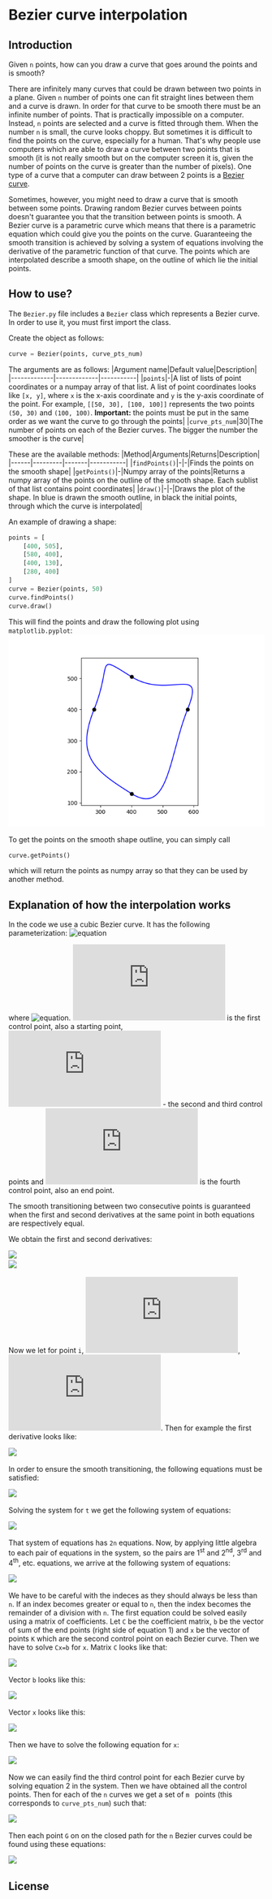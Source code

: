 # Bezier curve interpolation
## Introduction
Given `n` points, how can you draw a curve that goes around the points and is smooth?

There are infinitely many curves that could be drawn between two points in a plane. Given `n` number of points one can fit straight lines between them and a curve is drawn. In order for that curve to be smooth there must be an infinite number of points. That is practically impossible on a computer. Instead, `n` points are selected and a curve is fitted through them. When the number `n` is small, the curve looks choppy. But sometimes it is difficult to find the points on the curve, especially for a human. That's why people use computers which are able to draw a curve between two points that is smooth (it is not really smooth but on the computer screen it is, given the number of points on the curve is greater than the number of pixels). One type of a curve that a computer can draw between 2 points is a [Bezier curve](https://en.wikipedia.org/wiki/B%C3%A9zier_curve).

Sometimes, however, you might need to draw a curve that is smooth between some points. Drawing random Bezier curves between points doesn't guarantee you that the transition between points is smooth. A Bezier curve is a parametric curve which means that there is a parametric equation which could give you the points on the curve. Guaranteeing the smooth transition is achieved by solving a system of equations involving the derivative of the parametric function of that curve. The points which are interpolated describe a smooth shape, on the outline of which lie the initial points.

## How to use?
The `Bezier.py` file includes a `Bezier` class which represents a Bezier curve. In order to use it, you must first import the class.

Create the object as follows:
```python
curve = Bezier(points, curve_pts_num)
```
The arguments are as follows:
|Argument name|Default value|Description|
|-------------|-------------|-----------|
|`points`|-|A list of lists of point coordinates or a numpay array of that list. A list of point coordinates looks like `[x, y]`, where `x` is the x-axis coordinate and `y` is the y-axis coordinate of the point. For example, `[[50, 30], [100, 100]]` represents the two points `(50, 30)` and `(100, 100)`. **Important:** the points must be put in the same order as we want the curve to go through the points|
|`curve_pts_num`|30|The number of points on each of the Bezier curves. The bigger the number the smoother is the curve|

These are the available methods:
|Method|Arguments|Returns|Description|
|------|---------|-------|-----------|
|`findPoints()`|-|-|Finds the points on the smooth shape|
|`getPoints()`|-|Numpy array of the points|Returns a numpy array of the points on the outline of the smooth shape. Each sublist of that list contains point coordinates|
|`draw()`|-|-|Draws the plot of the shape. In blue is drawn the smooth outline, in black the initial points, through which the curve is interpolated|

An example of drawing a shape:
```python
points = [
    [400, 505],
    [580, 400],
    [400, 130],
    [280, 400]
]
curve = Bezier(points, 50)
curve.findPoints()
curve.draw()
```
This will find the points and draw the following plot using `matplotlib.pyplot`:
![Figure of the example plot](https://github.com/thestarvanisher/bezier_curve_interpolation/blob/main/figure.png "Example plot")

To get the points on the smooth shape outline, you can simply call
```python
curve.getPoints()
```
which will return the points as numpy array so that they can be used by another method.

## Explanation of how the interpolation works
In the code we use a cubic Bezier curve. It has the following parameterization:
![equation](https://latex.codecogs.com/svg.latex?B(t)&space;=&space;(1-t)^3P_0&space;&plus;&space;3(1-t)^2tP_1&space;&plus;&space;3(1-t)t^2P_2&space;&plus;&space;t^3P_3)

where ![equation](https://latex.codecogs.com/svg.latex?0&space;\leq&space;t&space;\leq&space;1). ![equation](https://latex.codecogs.com/svg.latex?P_0) is the first control point, also a starting point, ![equation](https://latex.codecogs.com/svg.latex?P_1,&space;P_2) - the second and third control points and ![equation](https://latex.codecogs.com/svg.latex?P_3) is the fourth control point, also an end point.

The smooth transitioning between two consecutive points is guaranteed when the first and second derivatives at the same point in both equations are respectively equal.

We obtain the first and second derivatives:
<!-- $$
B'(t) = 3(1-t)^2(P_1-P_0)+6(1-t)t(P_2-P_1)+3t^2(P_3-P_2)
$$ --> 

<div><img src="https://render.githubusercontent.com/render/math?math=B'(t)%20%3D%203(1-t)%5E2(P_1-P_0)%2B6(1-t)t(P_2-P_1)%2B3t%5E2(P_3-P_2)%0D"></div>

<!-- $$
B''(t) = 6(1-t)(P_2 - 2P_1 + P_0) + 6t(P_3 - 2P_2 + P_1)
$$ --> 

<div><img src="https://render.githubusercontent.com/render/math?math=B''(t)%20%3D%206(1-t)(P_2%20-%202P_1%20%2B%20P_0)%20%2B%206t(P_3%20-%202P_2%20%2B%20P_1)%0D"></div>

Now we let for point `i`, ![equation](https://latex.codecogs.com/svg.latex?K_i&space;=&space;P_1), ![equation](https://latex.codecogs.com/svg.latex?S_i&space;=&space;P_2). Then for example the first derivative looks like:
<!-- $$
B_i'(t) = 3(1-t)^2(K_i-P_i)+6(1-t)t(S_i-K_i)+3t^2(P_{i+1}-S_i)
$$ --> 

<div><img src="https://render.githubusercontent.com/render/math?math=B_i'(t)%20%3D%203(1-t)%5E2(K_i-P_i)%2B6(1-t)t(S_i-K_i)%2B3t%5E2(P_%7Bi%2B1%7D-S_i)%0D"></div>

In order to ensure the smooth transitioning, the following equations must be satisfied:
<!-- $$
\begin{cases}
B_i'(t=1) = B_{i+1}'(t=0) & \mbox{ for } i \in [0, n-2] \\
B_i''(t=1) = B_{i+1}''(t=0) & \mbox{ for } i \in [0, n-2] \\
B_{n-1}'(t=1) = B_0'(t=0) & \\
B_{n-1}''(t=1) = B_0''(t=0)
\end{cases}
$$ --> 

<div><img src="https://render.githubusercontent.com/render/math?math=%5Cbegin%7Bcases%7D%0D%0AB_i'(t%3D1)%20%3D%20B_%7Bi%2B1%7D'(t%3D0)%20%26%20%5Cmbox%7B%20for%20%7D%20i%20%5Cin%20%5B0%2C%20n-2%5D%20%5C%5C%0D%0AB_i''(t%3D1)%20%3D%20B_%7Bi%2B1%7D''(t%3D0)%20%26%20%5Cmbox%7B%20for%20%7D%20i%20%5Cin%20%5B0%2C%20n-2%5D%20%5C%5C%0D%0AB_%7Bn-1%7D'(t%3D1)%20%3D%20B_0'(t%3D0)%20%26%20%5C%5C%0D%0AB_%7Bn-1%7D''(t%3D1)%20%3D%20B_0''(t%3D0)%0D%0A%5Cend%7Bcases%7D%0D"></div>

Solving the system for `t` we get the following system of equations:
<!-- $$
\begin{cases}
K_{i+1} + S_i = 2P_{i+1} & \mbox{ for } i \in [0, n-2] \\
K_i + 2K_{i+1} = S_{i+1}+2S_i & \mbox{ for } i \in [0, n-2]\\
K_0 + S_{n-1} = 2P_0 & \\
K_{n-1} + 2K_0 = S_0 + 2S_{n-1}
\end{cases}
$$ --> 

<div><img src="https://render.githubusercontent.com/render/math?math=%5Cbegin%7Bcases%7D%0D%0AK_%7Bi%2B1%7D%20%2B%20S_i%20%3D%202P_%7Bi%2B1%7D%20%26%20%5Cmbox%7B%20for%20%7D%20i%20%5Cin%20%5B0%2C%20n-2%5D%20%5C%5C%0D%0AK_i%20%2B%202K_%7Bi%2B1%7D%20%3D%20S_%7Bi%2B1%7D%2B2S_i%20%26%20%5Cmbox%7B%20for%20%7D%20i%20%5Cin%20%5B0%2C%20n-2%5D%5C%5C%0D%0AK_0%20%2B%20S_%7Bn-1%7D%20%3D%202P_0%20%26%20%5C%5C%0D%0AK_%7Bn-1%7D%20%2B%202K_0%20%3D%20S_0%20%2B%202S_%7Bn-1%7D%0D%0A%5Cend%7Bcases%7D%0D"></div>

That system of equations has `2n` equations. Now, by applying little algebra to each pair of equations in the system, so the pairs are 1<sup>st</sup> and 2<sup>nd</sup>, 3<sup>rd</sup> and 4<sup>th</sup>, etc. equations, we arrive at the following system of equations:

<!-- $$
\begin{cases}
K_i + 2K_{i+1} = P_{i+2} + 2P_{i+1} \\
S_i = 2P_{i+1} - K_{i+1}
\end{cases}
$$ --> 

<div><img src="https://render.githubusercontent.com/render/math?math=%5Cbegin%7Bcases%7D%0D%0AK_i%20%2B%202K_%7Bi%2B1%7D%20%3D%20P_%7Bi%2B2%7D%20%2B%202P_%7Bi%2B1%7D%20%5C%5C%0D%0AS_i%20%3D%202P_%7Bi%2B1%7D%20-%20K_%7Bi%2B1%7D%0D%0A%5Cend%7Bcases%7D%0D"></div>


We have to be careful with the indeces as they should always be less than `n`. If an index becomes greater or equal to `n`, then the index becomes the remainder of a division with `n`. The first equation could be solved easily using a matrix of coefficients. Let `C` be the coefficient matrix, `b` be the vector of sum of the end points (right side of equation 1) and `x` be the vector of points `K` which are the second control point on each Bezier curve. Then we have to solve `Cx=b` for `x`. Matrix `C` looks like that:
<!-- $$
C_{n,n} = 
\begin{pmatrix}
1 & 2 & 0 & 0 & \cdots & 0 & 0 \\
0 & 1 & 2 & 0 & \cdots & 0 & 0 \\
0 & 0 & 1 & 2 & \cdots & 0 & 0 \\
\vdots & \vdots & \vdots & \vdots & \ddots & \vdots & \vdots \\
0 & 0 & 0 & 0 & \cdots & 1 & 2 \\
2 & 0 & 0 & 0 & \cdots & 0 & 1
\end{pmatrix}
$$ --> 

<div><img src="https://render.githubusercontent.com/render/math?math=C_%7Bn%2Cn%7D%20%3D%20%0D%0A%5Cbegin%7Bpmatrix%7D%0D%0A1%20%26%202%20%26%200%20%26%200%20%26%20%5Ccdots%20%26%200%20%26%200%20%5C%5C%0D%0A0%20%26%201%20%26%202%20%26%200%20%26%20%5Ccdots%20%26%200%20%26%200%20%5C%5C%0D%0A0%20%26%200%20%26%201%20%26%202%20%26%20%5Ccdots%20%26%200%20%26%200%20%5C%5C%0D%0A%5Cvdots%20%26%20%5Cvdots%20%26%20%5Cvdots%20%26%20%5Cvdots%20%26%20%5Cddots%20%26%20%5Cvdots%20%26%20%5Cvdots%20%5C%5C%0D%0A0%20%26%200%20%26%200%20%26%200%20%26%20%5Ccdots%20%26%201%20%26%202%20%5C%5C%0D%0A2%20%26%200%20%26%200%20%26%200%20%26%20%5Ccdots%20%26%200%20%26%201%0D%0A%5Cend%7Bpmatrix%7D%0D"></div>

Vector `b` looks like this:
<!-- $$
b =
\begin{bmatrix}
P_2 + 2P_1 \\
P_3 + 2P_2 \\
\vdots \\
P_0 + 2P_{n-1} \\
P_1 + 2P_0
\end{bmatrix}
$$ --> 

<div><img src="https://render.githubusercontent.com/render/math?math=b%20%3D%0D%0A%5Cbegin%7Bbmatrix%7D%0D%0AP_2%20%2B%202P_1%20%5C%5C%0D%0AP_3%20%2B%202P_2%20%5C%5C%0D%0A%5Cvdots%20%5C%5C%0D%0AP_0%20%2B%202P_%7Bn-1%7D%20%5C%5C%0D%0AP_1%20%2B%202P_0%0D%0A%5Cend%7Bbmatrix%7D%0D"></div>

Vector `x` looks like this:
<!-- $$
x =
\begin{bmatrix}
K_0 \\
K_1 \\
\vdots \\
K_{n-1}
\end{bmatrix}
$$ --> 

<div><img src="https://render.githubusercontent.com/render/math?math=x%20%3D%0D%0A%5Cbegin%7Bbmatrix%7D%0D%0AK_0%20%5C%5C%0D%0AK_1%20%5C%5C%0D%0A%5Cvdots%20%5C%5C%0D%0AK_%7Bn-1%7D%0D%0A%5Cend%7Bbmatrix%7D%0D"></div>

Then we have to solve the following equation for `x`:
<!-- $$
Ax = b \Rightarrow x = A^{-1}b
$$ --> 

<div><img src="https://render.githubusercontent.com/render/math?math=Ax%20%3D%20b%20%5CRightarrow%20x%20%3D%20A%5E%7B-1%7Db%0D"></div>

Now we can easily find the third control point for each Bezier curve by solving equation 2 in the system. Then we have obtained all the control points. Then for each of the `n` curves we get a set of `m ` points (this corresponds to `curve_pts_num`) such that:
<!-- $$
\gamma_j = \frac{j}{m},\; j \in [0, m]
$$ --> 

<div><img src="https://render.githubusercontent.com/render/math?math=%5Cgamma_j%20%3D%20%5Cfrac%7Bj%7D%7Bm%7D%2C%5C%3B%20j%20%5Cin%20%5B0%2C%20m%5D%0D"></div>

Then each point `G` on on the closed path for the `n` Bezier curves could be found using these equations:
<!-- $$
\begin{cases}
G_i(t = \gamma_j) = (1-t)^3P_i + 3t(1-t)^2K_i+3t^2(1-t)S_i+t^3P_{i+1},\; i \in [0, n-2],\; j \in [0, m] \\
G_{n-1}(t = \gamma_j) = (1-t)^3P_{n-1} + 3t(1-t)^2K_i+3t^2(1-t)S_i+t^3P_0,\; j \in [0, m]
\end{cases}
$$ --> 

<div><img src="https://render.githubusercontent.com/render/math?math=%5Cbegin%7Bcases%7D%0D%0AG_i(t%20%3D%20%5Cgamma_j)%20%3D%20(1-t)%5E3P_i%20%2B%203t(1-t)%5E2K_i%2B3t%5E2(1-t)S_i%2Bt%5E3P_%7Bi%2B1%7D%2C%5C%3B%20i%20%5Cin%20%5B0%2C%20n-2%5D%2C%5C%3B%20j%20%5Cin%20%5B0%2C%20m%5D%20%5C%5C%0D%0AG_%7Bn-1%7D(t%20%3D%20%5Cgamma_j)%20%3D%20(1-t)%5E3P_%7Bn-1%7D%20%2B%203t(1-t)%5E2K_i%2B3t%5E2(1-t)S_i%2Bt%5E3P_0%2C%5C%3B%20j%20%5Cin%20%5B0%2C%20m%5D%0D%0A%5Cend%7Bcases%7D%0D"></div>

## License
